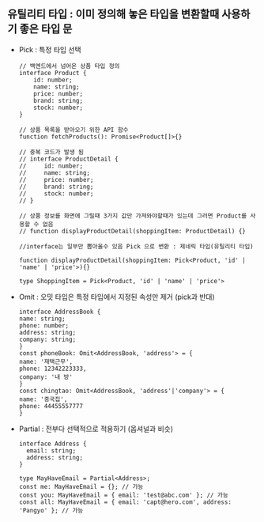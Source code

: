 ## 유틸리티 타입 : 이미 정의해 놓은 타입을 변환할때 사용하기 좋은 타입 문

- Pick : 특정 타입 선택

      // 백엔드에서 넘어온 상품 타입 정의
      interface Product {
          id: number;
          name: string;
          price: number;
          brand: string;
          stock: number;
      }
      
      // 상품 목록을 받아오기 위한 API 함수
      function fetchProducts(): Promise<Product[]>{}
      
      // 중복 코드가 발생 됨
      // interface ProductDetail {
      //     id: number;
      //     name: string;
      //     price: number;
      //     brand: string;
      //     stock: number;
      // }
      
      // 상품 정보를 화면에 그릴때 3가지 값만 가져와야할때가 있는데 그러면 Product를 사용할 수 없음
      // function displayProductDetail(shoppingItem: ProductDetail) {}
      
      //interface는 일부만 뽑아올수 있음 Pick 으로 변환 : 제네릭 타입(유틸리티 타입)

      function displayProductDetail(shoppingItem: Pick<Product, 'id' | 'name' | 'price'>){}
      
      type ShoppingItem = Pick<Product, 'id' | 'name' | 'price'>

- Omit : 오밋 타입은 특정 타입에서 지정된 속성만 제거 (pick과 반대)

      interface AddressBook {
      name: string;
      phone: number;
      address: string;
      company: string;
      }
      const phoneBook: Omit<AddressBook, 'address'> = {
      name: '재택근무',
      phone: 12342223333,
      company: '내 방'
      }
      const chingtao: Omit<AddressBook, 'address'|'company'> = {
      name: '중국집',
      phone: 44455557777
      }

- Partial : 전부다 선택적으로 적용하기 (옵셔널과 비슷)

      interface Address {
        email: string;
        address: string;
      }
      
      type MayHaveEmail = Partial<Address>;
      const me: MayHaveEmail = {}; // 가능
      const you: MayHaveEmail = { email: 'test@abc.com' }; // 가능
      const all: MayHaveEmail = { email: 'capt@hero.com', address: 'Pangyo' }; // 가능
